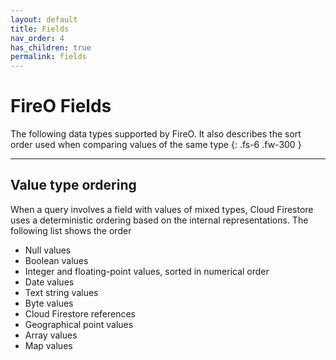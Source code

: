 ```yaml
---
layout: default
title: Fields
nav_order: 4
has_children: true
permalink: fields
---
```


# FireO Fields

The following data types supported by FireO. It also describes the sort order used when comparing values of the same type
{: .fs-6 .fw-300 }

---

## Value type ordering

When a query involves a field with values of mixed types, Cloud Firestore uses a deterministic ordering based on the 
internal representations. The following list shows the order

- Null values
- Boolean values
- Integer and floating-point values, sorted in numerical order
- Date values
- Text string values
- Byte values
- Cloud Firestore references
- Geographical point values
- Array values
- Map values
